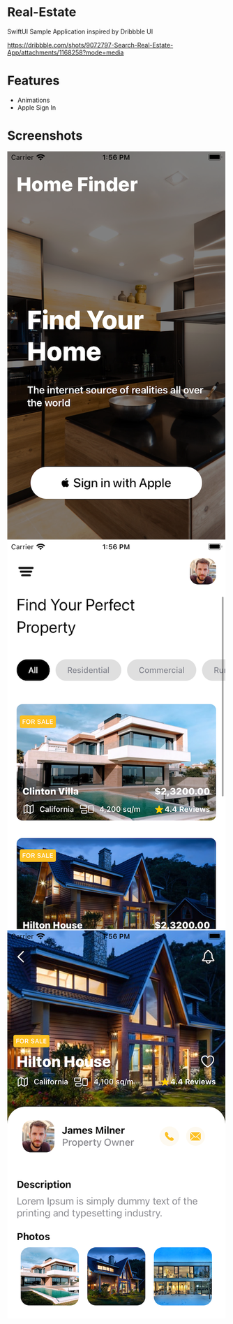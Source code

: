 # Real-Estate

SwiftUI Sample Application inspired by Dribbble UI

https://dribbble.com/shots/9072797-Search-Real-Estate-App/attachments/1168258?mode=media

# Features
- Animations
- Apple Sign In

# Screenshots
![login](./Resources/login.png)
![home](./Resources/home.png)
![detail](./Resources/detail.png)
